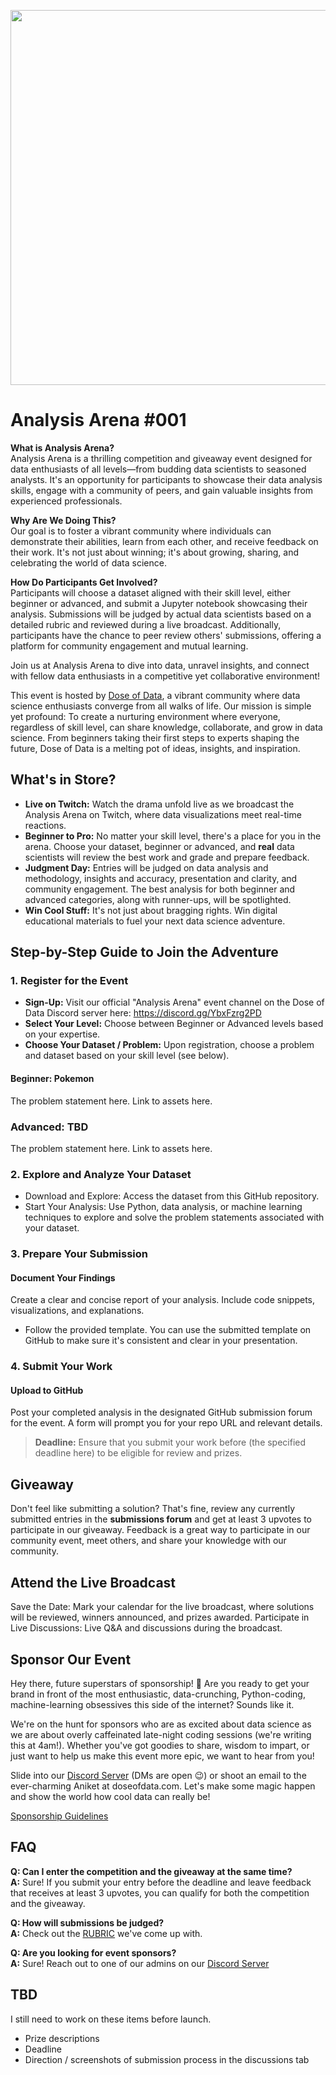 <p align="center">
    <img src="https://snipboard.io/rACiPf.jpg" width="600">
</p>
<!-- old logo: https://github.com/Dose-of-Data/analysis-arena/assets/2257834/8661c0e6-c64a-40b9-978a-b8f298b9f85e -->

# Analysis Arena #001

**What is Analysis Arena?**  
Analysis Arena is a thrilling competition and giveaway event designed for data enthusiasts of all levels—from budding data scientists to seasoned analysts. It's an opportunity for participants to showcase their data analysis skills, engage with a community of peers, and gain valuable insights from experienced professionals.

**Why Are We Doing This?**  
Our goal is to foster a vibrant community where individuals can demonstrate their abilities, learn from each other, and receive feedback on their work. It's not just about winning; it's about growing, sharing, and celebrating the world of data science.

**How Do Participants Get Involved?**  
Participants will choose a dataset aligned with their skill level, either beginner or advanced, and submit a Jupyter notebook showcasing their analysis. Submissions will be judged by actual data scientists based on a detailed rubric and reviewed during a live broadcast. Additionally, participants have the chance to peer review others' submissions, offering a platform for community engagement and mutual learning.

Join us at Analysis Arena to dive into data, unravel insights, and connect with fellow data enthusiasts in a competitive yet collaborative environment!

This event is hosted by [Dose of Data](http://www.doseofdata.com), a vibrant community where data science enthusiasts converge from all walks of life. Our mission is simple yet profound: To create a nurturing environment where everyone, regardless of skill level, can share knowledge, collaborate, and grow in data science. From beginners taking their first steps to experts shaping the future, Dose of Data is a melting pot of ideas, insights, and inspiration.

## What's in Store?

- **Live on Twitch:** Watch the drama unfold live as we broadcast the Analysis Arena on Twitch, where data visualizations meet real-time reactions.
- **Beginner to Pro:** No matter your skill level, there's a place for you in the arena. Choose your dataset, beginner or advanced, and **real** data scientists will review the best work and grade and prepare feedback.
- **Judgment Day:** Entries will be judged on data analysis and methodology, insights and accuracy, presentation and clarity, and community engagement. The best analysis for both beginner and advanced categories, along with runner-ups, will be spotlighted.
- **Win Cool Stuff:** It's not just about bragging rights. Win digital educational materials to fuel your next data science adventure.

## Step-by-Step Guide to Join the Adventure

### 1. Register for the Event

- **Sign-Up:** Visit our official "Analysis Arena" event channel on the Dose of Data Discord server here:  https://discord.gg/YbxFzrg2PD
- **Select Your Level:** Choose between Beginner or Advanced levels based on your expertise.
- **Choose Your Dataset / Problem:** Upon registration, choose a problem and dataset based on your skill level (see below).

#### Beginner: Pokemon 

The problem statement here.  Link to assets here.

### Advanced: TBD

The problem statement here.  Link to assets here.

### 2. Explore and Analyze Your Dataset

- Download and Explore: Access the dataset from this GitHub repository.
- Start Your Analysis: Use Python, data analysis, or machine learning techniques to explore and solve the problem statements associated with your dataset.

### 3. Prepare Your Submission

#### Document Your Findings
Create a clear and concise report of your analysis. Include code snippets, visualizations, and explanations.
- Follow the provided template. You can use the submitted template on GitHub to make sure it's consistent and clear in your presentation.

### 4. Submit Your Work

#### Upload to GitHub
Post your completed analysis in the designated GitHub submission forum for the event.  A form will prompt you for your repo URL and relevant details.

> **Deadline:** Ensure that you submit your work before (the specified deadline here) to be eligible for review and prizes.

## Giveaway
Don't feel like submitting a solution?  That's fine, review any currently submitted entries in the **submissions forum** and get at least 3 upvotes to participate in our giveaway.  Feedback is a great way to participate in our community event, meet others, and share your knowledge with our community.

## Attend the Live Broadcast

Save the Date: Mark your calendar for the live broadcast, where solutions will be reviewed, winners announced, and prizes awarded.
Participate in Live Discussions: Live Q&A and discussions during the broadcast.

## Sponsor Our Event

Hey there, future superstars of sponsorship! 🌟 Are you ready to get your brand in front of the most enthusiastic, data-crunching, Python-coding, machine-learning obsessives this side of the internet? Sounds like it.

We're on the hunt for sponsors who are as excited about data science as we are about overly caffeinated late-night coding sessions (we're writing this at 4am!). Whether you've got goodies to share, wisdom to impart, or just want to help us make this event more epic, we want to hear from you!

Slide into our [Discord Server](https://discord.gg/YbxFzrg2PD) (DMs are open 😉) or shoot an email to the ever-charming Aniket at doseofdata.com. Let's make some magic happen and show the world how cool data can really be!

[Sponsorship Guidelines](SPONSORS.md)

## FAQ

**Q: Can I enter the competition and the giveaway at the same time?**<br>
**A:** Sure!  If you submit your entry before the deadline and leave feedback that receives at least 3 upvotes, you can qualify for both the competition and the giveaway.

**Q: How will submissions be judged?**<br>
**A:** Check out the [RUBRIC](RUBRIC.md) we've come up with.

**Q: Are you looking for event sponsors?**<br>
**A:** Sure!  Reach out to one of our admins on our [Discord Server](https://discord.gg/YbxFzrg2PD)

## TBD

I still need to work on these items before launch.

- Prize descriptions
- Deadline
- Direction / screenshots of submission process in the discussions tab
